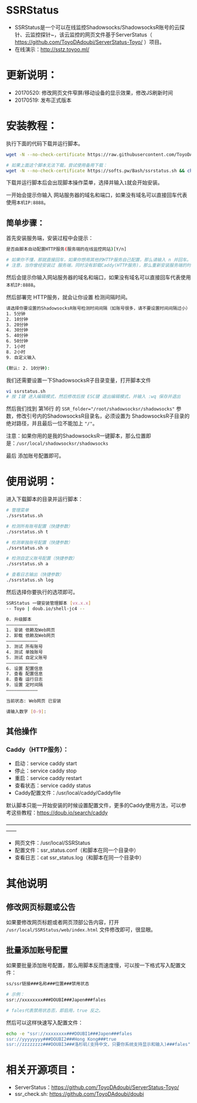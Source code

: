 # SSRStatus

* SSRStatus是一个可以在线监控Shadowsocks/ShadowsocksR账号的云探针、云监控探针~，该云监控的网页文件基于ServerStatus（ https://github.com/ToyoDAdoubi/ServerStatus-Toyo/ ）项目。
* 在线演示：http://sstz.toyoo.ml/

# 更新说明：

* 20170520: 修改网页文件窄屏/移动设备的显示效果，修改JS刷新时间
* 20170519: 发布正式版本

# 安装教程：     

执行下面的代码下载并运行脚本。
```Bash
wget -N --no-check-certificate https://raw.githubusercontent.com/ToyoDAdoubi/doubi/master/ssrstatus.sh && chmod +x ssrstatus.sh && bash ssrstatus.sh

# 如果上面这个脚本无法下载，尝试使用备用下载：
wget -N --no-check-certificate https://softs.pw/Bash/ssrstatus.sh && chmod +x ssrstatus.sh && bash ssrstatus.sh
```
下载并运行脚本后会出现脚本操作菜单，选择并输入` 1 `就会开始安装。

一开始会提示你输入 网站服务器的域名和端口，如果没有域名可以直接回车代表使用` 本机IP:8888 `。

## 简单步骤：

首先安装服务端，安装过程中会提示：

``` bash
是否由脚本自动配置HTTP服务(服务端的在线监控网站)[Y/n]

# 如果你不懂，那就直接回车，如果你想用其他的HTTP服务自己配置，那么请输入 n 并回车。
# 注意，当你曾经安装过 服务端，同时没有卸载Caddy(HTTP服务)，那么重新安装服务端的时候，请输入 n 并回车。
```

然后会提示你输入网站服务器的域名和端口，如果没有域名可以直接回车代表使用` 本机IP:8888 `。

然后部署完 HTTP服务，就会让你设置 检测间隔时间。

``` bash
请选择你要设置的ShadowsocksR账号检测时间间隔（如账号很多，请不要设置时间间隔过小）
1. 5分钟
2. 10分钟
3. 20分钟
4. 30分钟
5. 40分钟
6. 50分钟
7. 1小时
8. 2小时
9. 自定义输入

(默认: 2. 10分钟):
```
我们还需要设置一下ShadowsocksR子目录变量，打开脚本文件

``` bash
vi ssrstatus.sh
# 按 I键 进入编辑模式，然后修改后按 ESC键 退出编辑模式，并输入 :wq 保存并退出
```
然后我们找到 第16行 的 `SSR_folder="/root/shadowsocksr/shadowsocks"` 参数，修改引号内的ShadowsocksR目录名，必须设置为 ShadowsocksR子目录的绝对路径，并且最后一位不能加上 `"/"`。

注意：如果你用的是我的ShadowsocksR一键脚本，那么位置即是：`/usr/local/shadowsocksr/shadowsocks`

最后 添加账号配置即可。

# 使用说明：

进入下载脚本的目录并运行脚本：

``` bash
# 管理菜单
./ssrstatus.sh

# 检测所有账号配置（快捷参数）
./ssrstatus.sh t

# 检测单独账号配置（快捷参数）
./ssrstatus.sh o

# 检测自定义账号配置（快捷参数）
./ssrstatus.sh a

# 查看日志输出（快捷参数）
./ssrstatus.sh log
```

然后选择你要执行的选项即可。

``` bash
SSRStatus 一键安装管理脚本 [vx.x.x]
-- Toyo | doub.io/shell-jc4 --

0. 升级脚本
————————————
1. 安装 依赖及Web网页
2. 卸载 依赖及Web网页
————————————
3. 测试 所有账号
4. 测试 单独账号
5. 测试 自定义账号
————————————
6. 设置 配置信息
7. 查看 配置信息
8. 查看 运行日志
9. 设置 定时间隔
————————————

当前状态: Web网页 已安装

请输入数字 [0-9]:
```
## 其他操作

### Caddy（HTTP服务）：

* 启动：service caddy start
* 停止：service caddy stop
* 重启：service caddy restart
* 查看状态：service caddy status
* Caddy配置文件：/usr/local/caddy/Caddyfile

默认脚本只能一开始安装的时候设置配置文件，更多的Caddy使用方法，可以参考这些教程：https://doub.io/search/caddy

——————————————————————————————————————

* 网页文件：/usr/local/SSRStatus
* 配置文件：ssr_status.conf（和脚本在同一个目录中）
* 查看日志：cat ssr_status.log（和脚本在同一个目录中）

# 其他说明

## 修改网页标题或公告

如果要修改网页标题或者网页顶部公告内容，打开 `/usr/local/SSRStatus/web/index.html` 文件修改即可，很显眼。

## 批量添加账号配置

如果要批量添加账号配置，那么用脚本反而速度慢，可以按一下格式写入配置文件：

``` bash
ss/ssr链接###名称###位置###禁用状态

# 示例：
ssr://xxxxxxxx###DOUBI###Japen###fales

# fales代表禁用状态否，即启用，true 反之。
```

然后可以这样快速写入配置文件：

``` bash
echo -e "ssr://xxxxxxxx###DOUBI1###Japen###fales
ssr://yyyyyyyy###DOUBI2###Hong Kong###true
ssr://zzzzzzzz###DOUBI3###洛杉矶(支持中文，只要你系统支持显示和输入)###fales" >> ssr_status.conf
```

# 相关开源项目： 

* ServerStatus：https://github.com/ToyoDAdoubi/ServerStatus-Toyo/
* ssr_check.sh: https://github.com/ToyoDAdoubi/doubi
